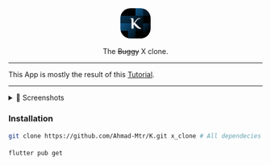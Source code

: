 <div align="center">
    <img alt="K Logo" width="60" style="border-radius:20px;" src="./assets/K.png">

<p>The <span style="text-decoration: line-through;">Buggy</span> X clone.</p>
</div>

---

This App is mostly the result of this [Tutorial](https://youtu.be/XnxZLhtkFeg?feature=shared).

---

<details>
<summary>📸 Screenshots</summary>
<img alt="home" height="500" src="./assets/home.jpg">
<img alt="home" height="500" src="./assets/profile.gif">
<img alt="home" height="500" src="./assets/tweet.jpg">
<img alt="home" height="500" src="./assets/reply.jpg">
<img alt="home" height="500" src="./assets/search.jpg">
<img alt="home" height="500" src="./assets/katze.jpg">
<img alt="home" height="500" src="./assets/notifications.jpg">
</details>

### Installation

```bash
git clone https://github.com/Ahmad-Mtr/K.git x_clone # All dependecies use x_clone as the root address, and I'm lazy enough to change it.

flutter pub get
```
